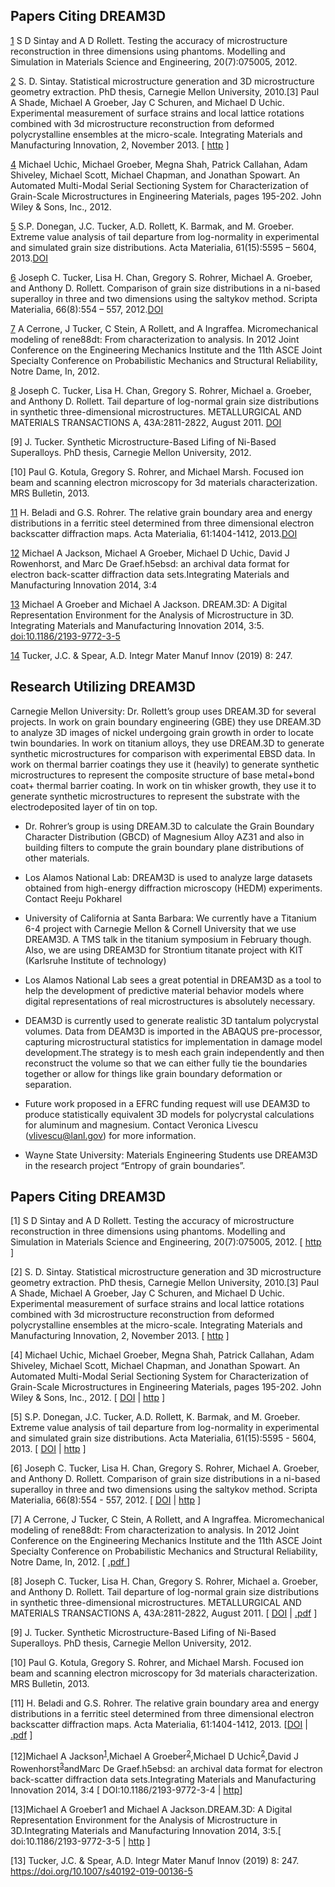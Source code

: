 ## Papers Citing DREAM3D ##

[1](http://stacks.iop.org/0965-0393/20/i=7/a=075005) S D Sintay and A D Rollett. Testing the accuracy of microstructure reconstruction in three dimensions using phantoms. Modelling and Simulation in Materials Science and Engineering, 20(7):075005, 2012. 

[2](http://www.immijournal.com/content/2/1/5) S. D. Sintay. Statistical microstructure generation and 3D microstructure geometry extraction. PhD thesis, Carnegie Mellon University, 2010.[3] Paul A Shade, Michael A Groeber, Jay C Schuren, and Michael D Uchic. Experimental measurement of surface strains and local lattice rotations combined with 3d microstructure reconstruction from deformed polycrystalline ensembles at the micro-scale. Integrating Materials and Manufacturing Innovation, 2, November 2013. [ <a href="">http</a> ]</p><p></p><p>

[4](http://dx.doi.org/10.1002/9781118686768.ch30) Michael Uchic, Michael Groeber, Megna Shah, Patrick Callahan, Adam Shiveley, Michael Scott, Michael Chapman, and Jonathan Spowart. An Automated Multi-Modal Serial Sectioning System for Characterization of Grain-Scale Microstructures in Engineering Materials, pages 195-202. John Wiley &amp; Sons, Inc., 2012.

[5](http://dx.doi.org/10.1016/j.actamat.2013.06.001) S.P. Donegan, J.C. Tucker, A.D. Rollett, K. Barmak, and M. Groeber. Extreme value analysis of tail departure from log-normality in experimental and simulated grain size distributions. Acta Materialia, 61(15):5595 – 5604, 2013.[DOI](http://www.sciencedirect.com/science/article/pii/S1359645413004229)

[6](http://www.sciencedirect.com/science/article/pii/S1359646212000073) Joseph C. Tucker, Lisa H. Chan, Gregory S. Rohrer, Michael A. Groeber, and Anthony D. Rollett. Comparison of grain size distributions in a ni-based superalloy in three and two dimensions using the saltykov method. Scripta Materialia, 66(8):554 – 557, 2012.[DOI](http://dx.doi.org/10.1016/j.scriptamat.2012.01.001)


[7](http://www.cfg.cornell.edu/~arc247/Albert_Cerrone/Conferences___Publications_files/Paper_579.pdf) A Cerrone, J Tucker, C Stein, A Rollett, and A Ingraffea. Micromechanical modeling of rene88dt: From characterization to analysis. In 2012 Joint Conference on the Engineering Mechanics Institute and the 11th ASCE Joint Specialty Conference on Probabilistic Mechanics and Structural Reliability, Notre Dame, In, 2012.

[8](http://neon.materials.cmu.edu/rohrer/papers/2012_08.pdf) Joseph C. Tucker, Lisa H. Chan, Gregory S. Rohrer, Michael a. Groeber, and Anthony D. Rollett. Tail departure of log-normal grain size distributions in synthetic three-dimensional microstructures. METALLURGICAL AND MATERIALS TRANSACTIONS A, 43A:2811-2822, August 2011. [DOI](http://dx.doi.org/DOI:%2010.1007/s11661-011-0851-4)

[9] J. Tucker. Synthetic Microstructure-Based Lifing of Ni-Based Superalloys. PhD thesis, Carnegie Mellon University, 2012.

[10] Paul G. Kotula, Gregory S. Rohrer, and Michael Marsh. Focused ion beam and scanning electron microscopy for 3d materials characterization. MRS Bulletin, 2013.

[11](http://neon.materials.cmu.edu/rohrer/papers/2013_06.pdf) H. Beladi and G.S. Rohrer. The relative grain boundary area and energy distributions in a ferritic steel determined from three dimensional electron backscatter diffraction maps. Acta Materialia, 61:1404-1412, 2013.[DOI](http://dx.doi.org/DOI:%2010.1016/j.actamat.2012.11.017)

[12](http://www.immijournal.com/content/3/1/4) Michael A Jackson, Michael A Groeber, Michael D Uchic, David J Rowenhorst, and Marc De Graef.h5ebsd: an archival data format for electron back-scatter diffraction data sets.Integrating Materials and Manufacturing Innovation 2014, 3:4


[13](http://www.immijournal.com/content/3/1/5) Michael A Groeber and Michael A Jackson. DREAM.3D: A Digital Representation Environment for the Analysis of Microstructure in 3D. Integrating Materials and Manufacturing Innovation 2014, 3:5. [doi:10.1186/2193-9772-3-5](https://link.springer.com/article/10.1186/2193-9772-3-5)

[14](https://doi.org/10.1007/s40192-019-00136-5) Tucker, J.C. & Spear, A.D. Integr Mater Manuf Innov (2019) 8: 247.



## Research Utilizing DREAM3D ##

Carnegie Mellon University: Dr. Rollett’s group uses DREAM.3D for several projects. In work on grain boundary engineering (GBE) they use DREAM.3D to analyze 3D images of nickel undergoing grain growth in order to locate twin boundaries. In work on titanium alloys, they use DREAM.3D to generate synthetic microstructures for comparison with experimental EBSD data. In work on thermal barrier coatings they use it (heavily) to generate synthetic microstructures to represent the composite structure of base metal+bond coat+ thermal barrier coating. In work on tin whisker growth, they use it to generate synthetic microstructures to represent the substrate with the electrodeposited layer of tin on top.

+ Dr. Rohrer’s group is using DREAM.3D to calculate the Grain Boundary Character Distribution (GBCD) of Magnesium Alloy AZ31 and also in building filters to compute the grain boundary plane distributions of other materials.

+ Los Alamos National Lab: DREAM3D is used to analyze large datasets obtained from high-energy diffraction microscopy (HEDM) experiments. Contact Reeju Pokharel

+ University of California at Santa Barbara: We currently have a Titanium 6-4 project with Carnegie Mellon & Cornell University that we use DREAM3D. A TMS talk in the titanium symposium in February though. Also, we are using DREAM3D for Strontium titanate project with KIT (Karlsruhe Institute of technology)

+ Los Alamos National Lab sees a great potential in DREAM3D as a tool to help the development of predictive material behavior models where digital representations of real microstructures is absolutely necessary.

+ DEAM3D is currently used to generate realistic 3D tantalum polycrystal volumes. Data from DEAM3D is imported in the ABAQUS pre-processor, capturing microstructural statistics for implementation in damage model development.The strategy is to mesh each grain independently and then reconstruct the volume so that we can either fully tie the boundaries together or allow for things like grain boundary deformation or separation. 

+ Future work proposed in a EFRC funding request will use DEAM3D to produce statistically equivalent 3D models for polycrystal calculations for aluminum and magnesium. Contact Veronica Livescu (vlivescu@lanl.gov) for more information.

+ Wayne State University: Materials Engineering Students use DREAM3D in the research project “Entropy of grain boundaries”.

## Papers Citing DREAM3D ##

<div class="textwidget">[1] S D Sintay and A D Rollett. Testing the accuracy of microstructure reconstruction in three dimensions using phantoms. Modelling and Simulation in Materials Science and Engineering, 20(7):075005, 2012. [ <a href="http://stacks.iop.org/0965-0393/20/i=7/a=075005">http</a> ]

[2] S. D. Sintay. Statistical microstructure generation and 3D microstructure geometry extraction. PhD thesis, Carnegie Mellon University, 2010.[3] Paul A Shade, Michael A Groeber, Jay C Schuren, and Michael D Uchic. Experimental measurement of surface strains and local lattice rotations combined with 3d microstructure reconstruction from deformed polycrystalline ensembles at the micro-scale. Integrating Materials and Manufacturing Innovation, 2, November 2013. [ <a href="http://www.immijournal.com/content/2/1/5">http</a> ]

[4] Michael Uchic, Michael Groeber, Megna Shah, Patrick Callahan, Adam Shiveley, Michael Scott, Michael Chapman, and Jonathan Spowart. An Automated Multi-Modal Serial Sectioning System for Characterization of Grain-Scale Microstructures in Engineering Materials, pages 195-202. John Wiley &amp; Sons, Inc., 2012. [ <a href="http://dx.doi.org/10.1002/9781118686768.ch30">DOI</a> | <a href="http://dx.doi.org/10.1002/9781118686768.ch30">http</a> ]

[5] S.P. Donegan, J.C. Tucker, A.D. Rollett, K. Barmak, and M. Groeber. Extreme value analysis of tail departure from log-normality in experimental and simulated grain size distributions. Acta Materialia, 61(15):5595 - 5604, 2013. [ <a href="http://dx.doi.org/10.1016/j.actamat.2013.06.001">DOI</a> | <a href="http://www.sciencedirect.com/science/article/pii/S1359645413004229">http</a> ]

[6] Joseph C. Tucker, Lisa H. Chan, Gregory S. Rohrer, Michael A. Groeber, and Anthony D. Rollett. Comparison of grain size distributions in a ni-based superalloy in three and two dimensions using the saltykov method. Scripta Materialia, 66(8):554 - 557, 2012. [ <a href="http://dx.doi.org/10.1016/j.scriptamat.2012.01.001">DOI</a> | <a href="http://www.sciencedirect.com/science/article/pii/S1359646212000073">http</a> ]

[7] A Cerrone, J Tucker, C Stein, A Rollett, and A Ingraffea. Micromechanical modeling of rene88dt: From characterization to analysis. In 2012 Joint Conference on the Engineering Mechanics Institute and the 11th ASCE Joint Specialty Conference on Probabilistic Mechanics and Structural Reliability, Notre Dame, In, 2012. [ <a href="http://www.cfg.cornell.edu/~arc247/Albert_Cerrone/Conferences___Publications_files/Paper_579.pdf">.pdf </a>]

[8] Joseph C. Tucker, Lisa H. Chan, Gregory S. Rohrer, Michael a. Groeber, and Anthony D. Rollett. Tail departure of log-normal grain size distributions in synthetic three-dimensional microstructures. METALLURGICAL AND MATERIALS TRANSACTIONS A, 43A:2811-2822, August 2011. [ <a href="http://dx.doi.org/DOI:%2010.1007/s11661-011-0851-4">DOI</a> | <a href="http://neon.materials.cmu.edu/rohrer/papers/2012_08.pdf">.pdf</a> ]

[9] J. Tucker. Synthetic Microstructure-Based Lifing of Ni-Based Superalloys. PhD thesis, Carnegie Mellon University, 2012.

[10] Paul G. Kotula, Gregory S. Rohrer, and Michael Marsh. Focused ion beam and scanning electron microscopy for 3d materials characterization. MRS Bulletin, 2013.

[11] H. Beladi and G.S. Rohrer. The relative grain boundary area and energy distributions in a ferritic steel determined from three dimensional electron backscatter diffraction maps. Acta Materialia, 61:1404-1412, 2013. [<a href="http://dx.doi.org/DOI:%2010.1016/j.actamat.2012.11.017">DOI</a> | <a href="http://neon.materials.cmu.edu/rohrer/papers/2013_06.pdf">.pdf</a> ]

[12]Michael A Jackson<sup><a href="http://www.immijournal.com/content/3/1/4/#ins1">1</a></sup>,Michael A Groeber<sup><a href="http://www.immijournal.com/content/3/1/4/#ins2">2</a></sup>,Michael D Uchic<sup><a href="http://www.immijournal.com/content/3/1/4/#ins2">2</a></sup>,David J Rowenhorst<sup><a href="http://www.immijournal.com/content/3/1/4/#ins3">3</a></sup>andMarc De Graef.h5ebsd: an archival data format for electron back-scatter diffraction data sets.Integrating Materials and Manufacturing Innovation 2014, 3:4 [ DOI:10.1186/2193-9772-3-4 | <a href="http://www.immijournal.com/content/3/1/4">http</a>]

[13]Michael A Groeber1 and Michael A Jackson.DREAM.3D: A Digital Representation Environment for the Analysis of Microstructure in 3D.Integrating Materials and Manufacturing Innovation 2014, 3:5.[ doi:10.1186/2193-9772-3-5 | <a href="http://www.immijournal.com/content/3/1/5">http</a> ]

[13] Tucker, J.C. &amp; Spear, A.D. Integr Mater Manuf Innov (2019) 8: 247. <a title="https://doi.org/10.1007/s40192-019-00136-5" href="https://doi.org/10.1007/s40192-019-00136-5">https://doi.org/10.1007/s40192-019-00136-5</a></div>